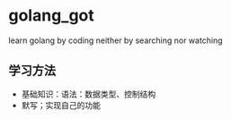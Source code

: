 # golang_got
learn golang by coding neither by searching nor watching

## 学习方法
- 基础知识：语法：数据类型、控制结构
- 默写；实现自己的功能

